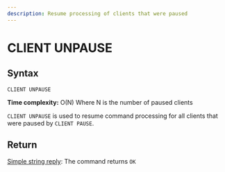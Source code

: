 ```yaml
---
description: Resume processing of clients that were paused
---
```


# CLIENT UNPAUSE

## Syntax

    CLIENT UNPAUSE 

**Time complexity:** O(N) Where N is the number of paused clients

`CLIENT UNPAUSE` is used to resume command processing for all clients that were paused by `CLIENT PAUSE`.

## Return

[Simple string reply](https://redis.io/docs/reference/protocol-spec#resp-simple-strings): The command returns `OK`
